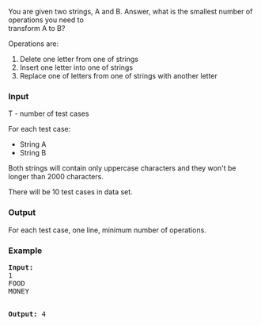<p>
You are given two strings, A and B. Answer, what is the smallest number of operations you need to<br>transform A to B?
</p>

<p>Operations are:</p>
<ol>
  <li>Delete one letter from one of strings</li>
  <li>Insert one letter into one of strings</li>
  <li>Replace one of letters from one of strings with another letter</li>
</ol>

<h3>Input</h3>
<p>T - number of test cases</p>
<p>For each test case:</p>
<ul>
  <li>String A</li>
  <li>String B</li>
</ul>
<p>Both strings will contain only uppercase characters and they won't be longer than 2000 characters.&nbsp;</p>
<p>There will be 10 test cases in data set.</p>

<h3>Output</h3>
<p>For each test case, one line, minimum number of operations.</p>

<h3>Example</h3>
<pre><strong>Input:</strong>
1
FOOD
MONEY

<strong>Output:</strong>
4</pre>